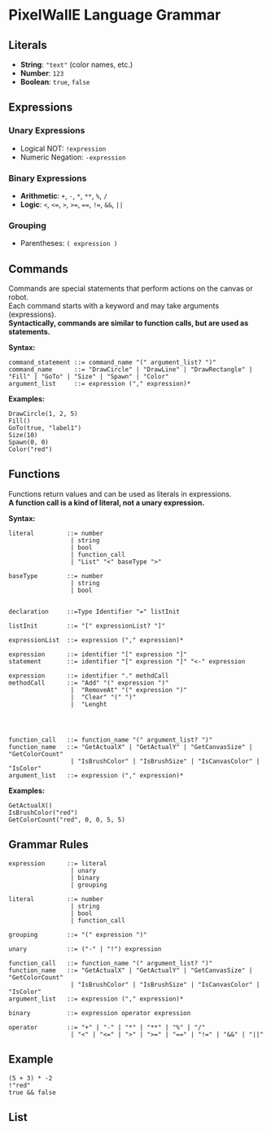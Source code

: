 # PixelWallE Language Grammar

## Literals

- **String**: `"text"` (color names, etc.)
- **Number**: `123`
- **Boolean**: `true`, `false`

## Expressions

### Unary Expressions

- Logical NOT: `!expression`
- Numeric Negation: `-expression`

### Binary Expressions

- **Arithmetic**: `+`, `-`, `*`, `**`, `%`, `/`
- **Logic**: `<`, `<=`, `>`, `>=`, `==`, `!=`, `&&`, `||`

### Grouping

- Parentheses: `( expression )`

## Commands

Commands are special statements that perform actions on the canvas or robot.  
Each command starts with a keyword and may take arguments (expressions).  
**Syntactically, commands are similar to function calls, but are used as statements.**

**Syntax:**
```
command_statement ::= command_name "(" argument_list? ")"
command_name      ::= "DrawCircle" | "DrawLine" | "DrawRectangle" | "Fill" | "GoTo" | "Size" | "Spawn" | "Color"
argument_list     ::= expression ("," expression)*
```

**Examples:**
```plaintext
DrawCircle(1, 2, 5)
Fill()
GoTo(true, "label1")
Size(10)
Spawn(0, 0)
Color("red")
```

## Functions

Functions return values and can be used as literals in expressions.  
**A function call is a kind of literal, not a unary expression.**

**Syntax:**
```
literal         ::= number
                 | string
                 | bool
                 | function_call
                 | "List" "<" baseType ">"

baseType        ::= number
                 | string
                 | bool


declaration     ::=Type Identifier "=" listInit 

listInit        ::= "[" expressionList? "]" 

expressionList  ::= expression ("," expression)*

expression      ::= identifier "[" expression "]"
statement       ::= identifier "[" expression "]" "<-" expression

expression      ::= identifier "." methdCall
methodCall      ::= "Add" "(" expression ")" 
                 |  "RemoveAt" "(" expression ")"
                 |  "Clear" "(" ")"
                 |  "Lenght




function_call   ::= function_name "(" argument_list? ")"
function_name   ::= "GetActualX" | "GetActualY" | "GetCanvasSize" | "GetColorCount" 
                 | "IsBrushColor" | "IsBrushSize" | "IsCanvasColor" | "IsColor"
argument_list   ::= expression ("," expression)*
```

**Examples:**
```plaintext
GetActualX()
IsBrushColor("red")
GetColorCount("red", 0, 0, 5, 5)
```

## Grammar Rules 

```
expression      ::= literal
                 | unary
                 | binary
                 | grouping

literal         ::= number
                 | string
                 | bool
                 | function_call

grouping        ::= "(" expression ")"

unary           ::= ("-" | "!") expression

function_call   ::= function_name "(" argument_list? ")"
function_name   ::= "GetActualX" | "GetActualY" | "GetCanvasSize" | "GetColorCount" 
                 | "IsBrushColor" | "IsBrushSize" | "IsCanvasColor" | "IsColor"
argument_list   ::= expression ("," expression)*

binary          ::= expression operator expression

operator        ::= "+" | "-" | "*" | "**" | "%" | "/" 
                 | "<" | "<=" | ">" | ">=" | "==" | "!=" | "&&" | "||"
```

## Example

```plaintext
(5 + 3) * -2
!"red"
true && false
```


## List

```


